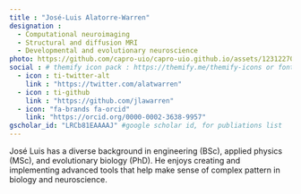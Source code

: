 ```yaml
---
title : "José-Luis Alatorre-Warren" 
designation : 
  - Computational neuroimaging
  - Structural and diffusion MRI
  - Developmental and evolutionary neuroscience
photo: https://github.com/capro-uio/capro-uio.github.io/assets/123122708/acb73fc4-11a0-44d0-8974-45e346751922
social : # themify icon pack : https://themify.me/themify-icons or fontawesome (https://fontawesome.com/icons)
  - icon : ti-twitter-alt
    link : "https://twitter.com/alatwarren"
  - icon : ti-github 
    link : "https://github.com/jlawarren"
  - icon: "fa-brands fa-orcid"
    link: "https://orcid.org/0000-0002-3638-9957"
gscholar_id: "LRCb81EAAAAJ" #google scholar id, for publiations list
---
```


José Luis has a diverse background in engineering (BSc), applied physics (MSc), and evolutionary biology (PhD). He enjoys creating and implementing advanced tools that help make sense of complex pattern in biology and neuroscience.

